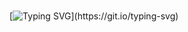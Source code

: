 # <div align="center">
[![Typing SVG](https://readme-typing-svg.herokuapp.com?font=Arial+Script&weight=500&size=30&duration=7000&pause=2000&color=000000&width=700&lines=Welcome+to+team+of+coding+Application+Maker.)](https://git.io/typing-svg)
</div>   




